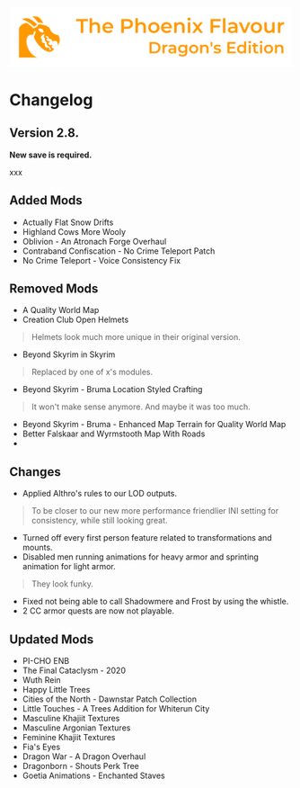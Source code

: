 ![image](images/Banner.webp)

# Changelog

## Version 2.8.

**New save is required.**

xxx

## Added Mods

* Actually Flat Snow Drifts
* Highland Cows More Wooly
* Oblivion - An Atronach Forge Overhaul
* Contraband Confiscation - No Crime Teleport Patch
* No Crime Teleport - Voice Consistency Fix

## Removed Mods

* A Quality World Map
* Creation Club Open Helmets
> Helmets look much more unique in their original version.
* Beyond Skyrim in Skyrim
> Replaced by one of x's modules.
* Beyond Skyrim - Bruma Location Styled Crafting
> It won't make sense anymore. And maybe it was too much.
* Beyond Skyrim - Bruma - Enhanced Map Terrain for Quality World Map
* Better Falskaar and Wyrmstooth Map With Roads
* 

## Changes

* Applied Althro's rules to our LOD outputs.
> To be closer to our new more performance friendlier INI setting for consistency, while still looking great.
* Turned off every first person feature related to transformations and mounts.
* Disabled men running animations for heavy armor and sprinting animation for light armor.
> They look funky.
* Fixed not being able to call Shadowmere and Frost by using the whistle.
* 2 CC armor quests are now not playable.

## Updated Mods

* PI-CHO ENB
* The Final Cataclysm - 2020
* Wuth Rein
* Happy Little Trees
* Cities of the North - Dawnstar Patch Collection
* Little Touches - A Trees Addition for Whiterun City
* Masculine Khajiit Textures
* Masculine Argonian Textures
* Feminine Khajiit Textures
* Fia's Eyes
* Dragon War - A Dragon Overhaul
* Dragonborn - Shouts Perk Tree
* Goetia Animations - Enchanted Staves
